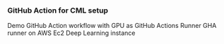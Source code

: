 ### GitHub Action for CML setup

Demo GitHub Action workflow with GPU as GitHub Actions Runner
GHA runner on AWS Ec2 Deep Learning instance
